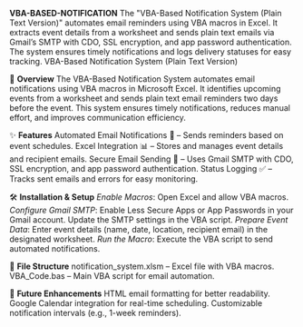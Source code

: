 **VBA-BASED-NOTIFICATION**
The "VBA-Based Notification System (Plain Text Version)" automates email reminders using VBA macros in Excel. It extracts event details from a worksheet and sends plain text emails via Gmail’s SMTP with CDO, SSL encryption, and app password authentication. The system ensures timely notifications and logs delivery statuses for easy tracking.
VBA-Based Notification System (Plain Text Version)


📌 **Overview**
	The VBA-Based Notification System automates email notifications using VBA macros in Microsoft Excel. It identifies upcoming events from a worksheet and sends plain text email 
 	reminders two days before the event. This system ensures timely notifications, reduces manual effort, and improves communication efficiency.




✨ **Features**
	Automated Email Notifications 📧 – Sends reminders based on event schedules.
	Excel Integration 📊 – Stores and manages event details and recipient emails.
	Secure Email Sending 🔐 – Uses Gmail SMTP with CDO, SSL encryption, and app password authentication.
	Status Logging ✅ – Tracks sent emails and errors for easy monitoring.



 
🛠️ **Installation & Setup**
	*Enable Macros*: 
 		Open Excel and allow VBA macros.
	*Configure Gmail SMTP*:
		Enable Less Secure Apps or App Passwords in your Gmail account.
		Update the SMTP settings in the VBA script.
	*Prepare Event Data*:
		Enter event details (name, date, location, recipient email) in the designated worksheet.
	*Run the Macro*:
		Execute the VBA script to send automated notifications.


  
📂 **File Structure**
	notification_system.xlsm – Excel file with VBA macros.
	VBA_Code.bas – Main VBA script for email automation.



 
🚀 **Future Enhancements**
	HTML email formatting for better readability.
	Google Calendar integration for real-time scheduling.
	Customizable notification intervals (e.g., 1-week reminders).


